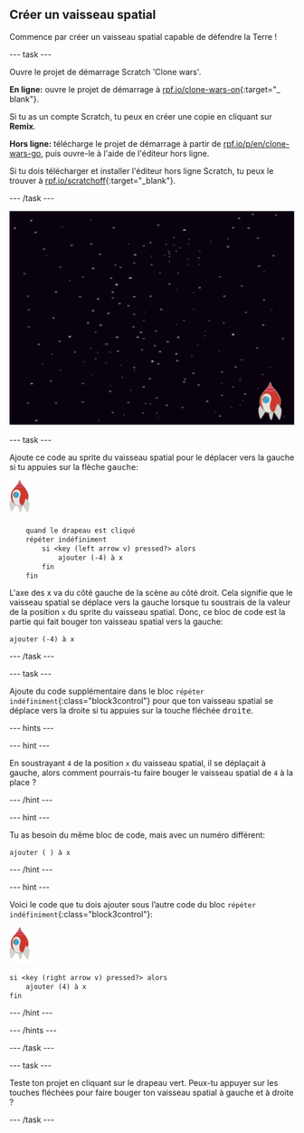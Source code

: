 ## Créer un vaisseau spatial

Commence par créer un vaisseau spatial capable de défendre la Terre !

\--- task \---

Ouvre le projet de démarrage Scratch 'Clone wars'.

**En ligne:** ouvre le projet de démarrage à [rpf.io/clone-wars-on](http://rpf.io/clone-wars-on){:target="_ blank"}.

Si tu as un compte Scratch, tu peux en créer une copie en cliquant sur **Remix**.

**Hors ligne:** télécharge le projet de démarrage à partir de [rpf.io/p/en/clone-wars-go](http://rpf.io/p/en/clone-wars-go), puis ouvre-le à l'aide de l'éditeur hors ligne.

Si tu dois télécharger et installer l'éditeur hors ligne Scratch, tu peux le trouver à [rpf.io/scratchoff](https://rpf.io/scratchoff){:target="_blank"}.

\--- /task \---

![projet de démarrage](images/starter-project.png)

\--- task \---

Ajoute ce code au sprite du vaisseau spatial pour le déplacer vers la gauche si tu appuies sur la flèche <kbd>gauche</kbd>:

![sprite de roquette](images/rocket-sprite.png)

```blocks3
    quand le drapeau est cliqué
    répéter indéfiniment
        si <key (left arrow v) pressed?> alors
            ajouter (-4) à x
        fin
    fin
```

L'axe des x va du côté gauche de la scène au côté droit. Cela signifie que le vaisseau spatial se déplace vers la gauche lorsque tu soustrais de la valeur de la position `x` du sprite du vaisseau spatial. Donc, ce bloc de code est la partie qui fait bouger ton vaisseau spatial vers la gauche:

```blocks3
ajouter (-4) à x
```

\--- /task \---

\--- task \---

Ajoute du code supplémentaire dans le bloc `répéter indéfiniment`{:class="block3control"} pour que ton vaisseau spatial se déplace vers la droite si tu appuies sur la touche fléchée <kbd>droite</kbd>.

\--- hints \---

\--- hint \---

En soustrayant `4` de la position `x` du vaisseau spatial, il se déplaçait à gauche, alors comment pourrais-tu faire bouger le vaisseau spatial de `4` à la place ?

\--- /hint \---

\--- hint \---

Tu as besoin du même bloc de code, mais avec un numéro différent:

```blocks3
ajouter ( ) à x
```

\--- /hint \---

\--- hint \---

Voici le code que tu dois ajouter sous l’autre code du bloc `répéter indéfiniment`{:class="block3control"}:

![sprite de roquette](images/rocket-sprite.png)

```blocks3
si <key (right arrow v) pressed?> alors
    ajouter (4) à x
fin
```

\--- /hint \---

\--- /hints \---

\--- /task \---

\--- task \---

Teste ton projet en cliquant sur le drapeau vert. Peux-tu appuyer sur les touches fléchées pour faire bouger ton vaisseau spatial à gauche et à droite ?

\--- /task \---
